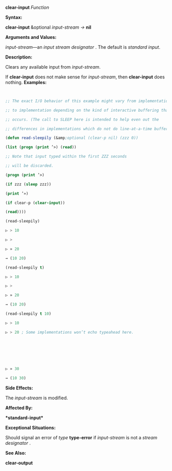 **clear-input** *Function* 



**Syntax:** 



**clear-input** &amp;optional *input-stream →* **nil** 



**Arguments and Values:** 



*input-stream*—an *input stream designator* . The default is *standard input*. 



**Description:** 



Clears any available input from *input-stream*. 



If **clear-input** does not make sense for *input-stream*, then **clear-input** does nothing. **Examples:**
```lisp
 

;; The exact I/O behavior of this example might vary from implementation 

;; to implementation depending on the kind of interactive buffering that 

;; occurs. (The call to SLEEP here is intended to help even out the 

;; differences in implementations which do not do line-at-a-time buffering.) 

(defun read-sleepily (&amp;optional (clear-p nil) (zzz 0)) 

(list (progn (print ’>) (read)) 

;; Note that input typed within the first ZZZ seconds 

;; will be discarded. 

(progn (print ’>) 

(if zzz (sleep zzz)) 

(print ’») 

(if clear-p (clear-input)) 

(read)))) 

(read-sleepily) 

▷ > 10 

▷ > 

▷ » 20 

→ (10 20) 

(read-sleepily t) 

▷ > 10 

▷ > 

▷ » 20 

→ (10 20) 

(read-sleepily t 10) 

▷ > 10 

▷ > 20 ; Some implementations won’t echo typeahead here. 



 

 

▷ » 30 

→ (10 30) 


```
**Side Effects:** 



The *input-stream* is modified. 



**Affected By:** 



**\*standard-input\*** 



**Exceptional Situations:** 



Should signal an error of *type* **type-error** if *input-stream* is not a *stream designator* . 



**See Also:** 



**clear-output** 



